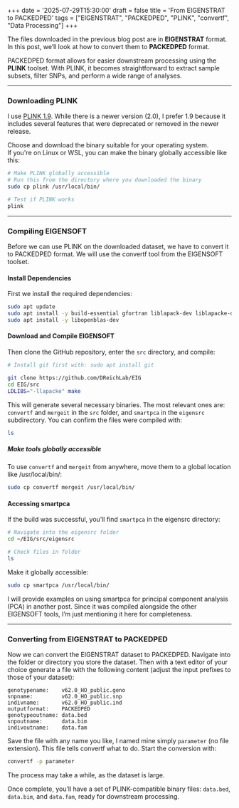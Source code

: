 +++
date = '2025-07-29T15:30:00'
draft = false
title = 'From EIGENSTRAT to PACKEDPED'
tags = ["EIGENSTRAT", "PACKEDPED", "PLINK", "convertf", "Data Processing"]
+++

The files downloaded in the previous blog post are in **EIGENSTRAT** format. In this post, we’ll look at how to convert them to **PACKEDPED** format.

PACKEDPED format allows for easier downstream processing using the **PLINK** toolset. With PLINK, it becomes straightforward to extract sample subsets, filter SNPs, and perform a wide range of analyses.

---

### Downloading PLINK

I use [PLINK 1.9](https://www.cog-genomics.org/plink/). While there is a newer version (2.0), I prefer 1.9 because it includes several features that were deprecated or removed in the newer release.

Choose and download the binary suitable for your operating system.  
If you're on Linux or WSL, you can make the binary globally accessible like this:

```bash
# Make PLINK globally accessible
# Run this from the directory where you downloaded the binary
sudo cp plink /usr/local/bin/

# Test if PLINK works
plink
```

---

### Compiling EIGENSOFT
Before we can use PLINK on the downloaded dataset, we have to convert it to PACKEDPED format. We will use the convertf tool from the EIGENSOFT toolset. 

#### Install Dependencies
First we install the required dependencies:

``` bash
sudo apt update
sudo apt install -y build-essential gfortran liblapack-dev liblapacke-dev libgsl-dev
sudo apt install -y libopenblas-dev
```
#### Download and Compile EIGENSOFT
Then clone the GitHub repository, enter the `src` directory, and compile:
``` bash
# Install git first with: sudo apt install git

git clone https://github.com/DReichLab/EIG
cd EIG/src
LDLIBS="-llapacke" make
```
This will generate several necessary binaries. The most relevant ones are: `convertf` and `mergeit` in the `src` folder, and `smartpca` in the `eigensrc` subdirectory. You can confirm the files were compiled with:

``` bash
ls
```
##### Make tools globally accessible
To use `convertf` and `mergeit` from anywhere, move them to a global location like /usr/local/bin/:

``` bash
sudo cp convertf mergeit /usr/local/bin/
```
#### Accessing  smartpca
If the build was successful, you’ll find `smartpca` in the eigensrc directory:

``` bash
# Navigate into the eigensrc folder
cd ~/EIG/src/eigensrc

# Check files in folder
ls
```
Make it globally accessible:

``` bash
sudo cp smartpca /usr/local/bin/
```
I will provide examples on using smartpca for principal component analysis (PCA) in another post. Since it was compiled alongside the other EIGENSOFT tools, I’m just mentioning it here for completeness.

---

### Converting from EIGENSTRAT to PACKEDPED
Now we can convert the EIGENSTRAT dataset to PACKEDPED. Navigate into the folder or directory you store the dataset. Then with a text editor of your choice generate a file with the following content (adjust the input prefixes to those of your dataset):
``` text
genotypename:    v62.0_HO_public.geno 
snpname:         v62.0_HO_public.snp 
indivname:       v62.0_HO_public.ind 
outputformat:    PACKEDPED 
genotypeoutname: data.bed 
snpoutname:      data.bim 
indivoutname:    data.fam
```

Save the file with any name you like, I named mine simply `parameter` (no file extension). This file tells convertf what to do. Start the conversion with:
``` bash
convertf -p parameter
```
The process may take a while, as the dataset is large.

Once complete, you’ll have a set of PLINK-compatible binary files: `data.bed`, `data.bim`, and `data.fam`, ready for downstream processing.